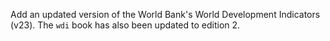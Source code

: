 Add an updated version of the World Bank's World Development Indicators (v23). The `wdi` book has also been
updated to edition 2.
